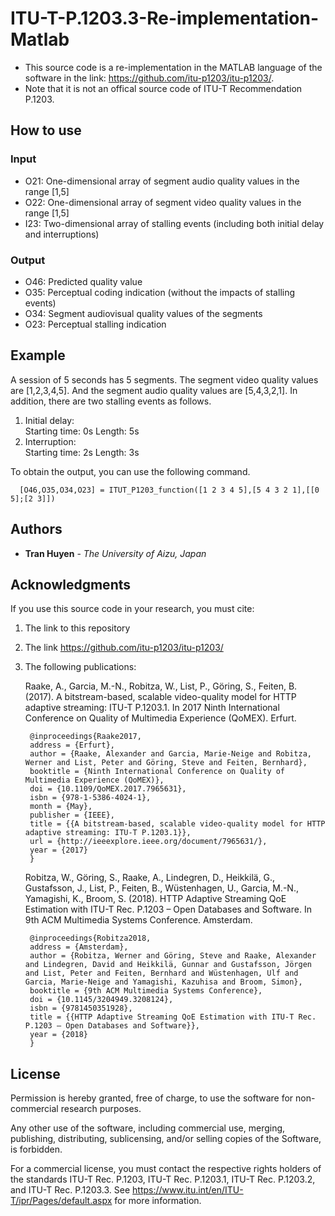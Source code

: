 # ITU-T-P.1203.3-Re-implementation-Matlab
* This source code is a re-implementation in the MATLAB language of the software in the link: https://github.com/itu-p1203/itu-p1203/.
* Note that it is not an offical source code of ITU-T Recommendation P.1203. 

## How to use
### Input 
- O21: One-dimensional array of segment audio quality values in the range [1,5]
- O22: One-dimensional array of segment video quality values in the range [1,5] 
- I23: Two-dimensional array of stalling events (including both initial delay and interruptions)
	
### Output
- O46: Predicted quality value 
- O35: Perceptual coding indication (without the impacts of stalling events)
- O34: Segment audiovisual quality values of the segments 
- O23: Perceptual stalling indication

## Example
 A session of 5 seconds has 5 segments. The segment video quality values are [1,2,3,4,5]. 
 And the segment audio quality values are [5,4,3,2,1]. 
 In addition, there are two stalling events as follows. 
1. Initial delay:    
	Starting time: 0s 		      Length: 5s
2. Interruption:    
	Starting time: 2s 		      Length: 3s

To obtain the output, you can use the following command. 
  ```
	[O46,O35,O34,O23] = ITUT_P1203_function([1 2 3 4 5],[5 4 3 2 1],[[0 5];[2 3]])
  ```

## Authors

* **Tran Huyen** - *The University of Aizu, Japan*

## Acknowledgments

If you use this source code in your research, you must cite:

1. The link to this repository
2. The link https://github.com/itu-p1203/itu-p1203/
2. The following publications:

   Raake, A., Garcia, M.-N., Robitza, W., List, P., Göring, S., Feiten, B. (2017). A bitstream-based, scalable video-quality model for HTTP adaptive streaming: ITU-T P.1203.1. In 2017 Ninth International Conference on Quality of Multimedia Experience (QoMEX). Erfurt.

        @inproceedings{Raake2017,
        address = {Erfurt},
        author = {Raake, Alexander and Garcia, Marie-Neige and Robitza, Werner and List, Peter and Göring, Steve and Feiten, Bernhard},
        booktitle = {Ninth International Conference on Quality of Multimedia Experience (QoMEX)},
        doi = {10.1109/QoMEX.2017.7965631},
        isbn = {978-1-5386-4024-1},
        month = {May},
        publisher = {IEEE},
        title = {{A bitstream-based, scalable video-quality model for HTTP adaptive streaming: ITU-T P.1203.1}},
        url = {http://ieeexplore.ieee.org/document/7965631/},
        year = {2017}
        }

    Robitza, W., Göring, S., Raake, A., Lindegren, D., Heikkilä, G., Gustafsson, J., List, P., Feiten, B., Wüstenhagen, U., Garcia, M.-N., Yamagishi, K., Broom, S. (2018). HTTP Adaptive Streaming QoE Estimation with ITU-T Rec. P.1203 – Open Databases and Software. In 9th ACM Multimedia Systems Conference. Amsterdam.

        @inproceedings{Robitza2018,
        address = {Amsterdam},
        author = {Robitza, Werner and Göring, Steve and Raake, Alexander and Lindegren, David and Heikkilä, Gunnar and Gustafsson, Jörgen and List, Peter and Feiten, Bernhard and Wüstenhagen, Ulf and Garcia, Marie-Neige and Yamagishi, Kazuhisa and Broom, Simon},
        booktitle = {9th ACM Multimedia Systems Conference},
        doi = {10.1145/3204949.3208124},
        isbn = {9781450351928},
        title = {{HTTP Adaptive Streaming QoE Estimation with ITU-T Rec. P.1203 – Open Databases and Software}},
        year = {2018}
        }

## License

Permission is hereby granted, free of charge, to use the software for non-commercial research purposes.

Any other use of the software, including commercial use, merging, publishing, distributing, sublicensing, and/or selling copies of the Software, is forbidden.

For a commercial license, you must contact the respective rights holders of the standards ITU-T Rec. P.1203, ITU-T Rec. P.1203.1, ITU-T Rec. P.1203.2, and ITU-T Rec. P.1203.3. See https://www.itu.int/en/ITU-T/ipr/Pages/default.aspx for more information.
 

